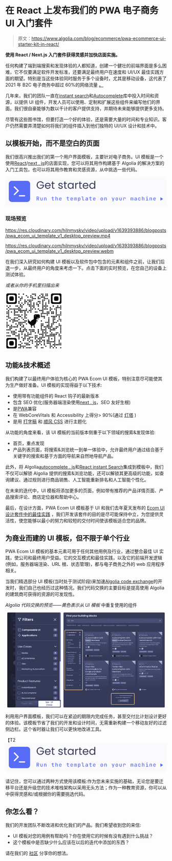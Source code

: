 # 在 React  上发布我们的 PWA 电子商务 UI 入门套件

> 原文：<https://www.algolia.com/blog/ecommerce/pwa-ecommerce-ui-starter-kit-in-react/>

**使用 React / Next.js 入门套件获得灵感并加快店面实施。**

任何构建了端到端搜索和发现体验的人都知道，创建一个健壮的前端界面是多么困难，它不仅要满足软件开发标准，还要满足最终用户在速度和 UI/UX 最佳实践方面的期望。特别是当这些体验同时服务于多个设备时，尤其是移动设备，这代表了 2021 年 B2C 电子商务中超过 60%的网络流量 [。](https://contentsquare.com/blog/2021-digital-experience-benchmarks-by-industry/)

几年来，我们的团队一直在[instant search](https://www.algolia.com/doc/guides/building-search-ui/getting-started/js/)和[Autocomplete](https://www.algolia.com/doc/ui-libraries/autocomplete/introduction/what-is-autocomplete/)库中投入时间和资源，以提供 UI 组件，开发人员可以使用、定制和扩展这些组件来编写他们的界面。我们很自豪能够为数以千计的[](https://www.algolia.com/search-inspiration-library/)客户提供支持，并期待未来能够提供更多支持。

尽管有这些图书馆，但要打造一个好的体验，还是需要大量的时间和专业知识。客户仍然需要弄清楚如何将我们的组件插入到他们独特的 UI/UX 设计和技术中。

## [](#start-with-a-template-not-a-blank-page)以模板开始，而不是空白的页面

我们很高兴推出我们的第一个用户界面模板，主要针对电子商务。UI 模板是一个使用[React](https://reactjs.org/)/[next . js](https://nextjs.org/)的店面实现，您可以将其用作构建基于 Algolia 的解决方案的入门工具包，也可以将其用作教育和灵感资源，从中挑选一些代码。

[![Get started image](img/f1a36d620bb87d81174d953b1d5579ed.png)](https://www.algolia.com/doc/guides/building-search-ui/ecommerce-ui-template/getting-started/)

### [](#live-preview)现场预览

 <https://res.cloudinary.com/hilnmyskv/video/upload/v1639393886/blogposts/pwa_ecom_ui_template_v1_desktop_preview.mp4>

<https://res.cloudinary.com/hilnmyskv/video/upload/v1639393886/blogposts/pwa_ecom_ui_template_v1_desktop_preview.webm> 

在我们深入研究如何构建 UI 模板以及软件包中包含的元素和组件之前，让我们后退一步，从最终用户的角度来考虑一下。点击下面的实时预览，在您自己的设备上测试体验。

*或者从你的手机里扫描出来*

![qr code pwa ecommerce kit](img/1681148d2442f59617ec556af0e5a11d.png)

## [](#functional-technical-overview)功能&技术概述

我们构建了以最终用户体验为核心的 PWA Ecom UI 模板，特别注意尽可能使其为生产做好准备。UI 模板的实现得益于以下技术:

*   使用带有功能组件的 React 钩子的最新版本
*   包含 SEO 优化(服务器端渲染使用[next . js](https://nextjs.org/)，SEO 友好生根)
*   是[PWA](https://web.dev/progressive-web-apps/)兼容
*   在 WebCoreVitals 和 Accessibility 上得分> 90%(通过 [灯塔](https://developers.google.com/web/tools/lighthouse) )
*   是用 [打字稿](https://www.typescriptlang.org/) 和 [顺风 CSS](https://tailwindcss.com/) 进行主题化

从功能的角度来看，该 UI 模板的当前版本侧重于以下领域的搜索&发现体验:

*   首页，重点发现
*   产品列表页面，将搜索&浏览统一到单一体验中，允许最终用户通过结合基于关键字的搜索和基于方面的导航来自然地导航产品。

此外，将 Algolia[autocomplete . js](https://www.algolia.com/doc/ui-libraries/autocomplete/introduction/what-is-autocomplete/)和[React instant Search](https://www.algolia.com/doc/guides/building-search-ui/what-is-instantsearch/react/)集成到模板中，我们不仅可以解锁 Algolia 提供的搜索&浏览功能，还可以解锁其更高级的功能，如查询建议、通过规则进行商品销售、人工智能重新排名和人工智能个性化。

在未来的迭代中，UI 模板将添加更多的页面，例如带有推荐的产品详情页面、产品搜索评论、商店定位器和帮助中心。

最后，在设计方面，PWA Ecom UI 模板基于 UI 和我们去年夏天发布的 [Ecom UI 设计套件中的最佳实践](https://www.algolia.com/blog/ecommerce/using-ui-kits-for-creating-great-ecommerce-search-and-discovery-experiences/) ，我们开发该套件的目的是尽可能保持中立，为您提供灵活性，使您能够以最小的努力和较短的交付时间使该模板适合您的品牌。

## [](#a-ui-template-built-for-commerce-but-not-limited-to-a-single-industry)为商业而建的 UI 模板，但不限于单个行业

PWA Ecom UI 模板的基本元素可用于任何其他用例及行业，通过整合最佳 UI 实践，使公司和最终用户受益。它的交互模式和最佳实践，以及它的前端开发逻辑(例如，服务器端渲染、URL 根、状态管理)，都与电子商务之外的 web 应用程序相关。

当我们精选部分 UI 模板(当时处于测试阶段)来加速[Algolia code exchange](https://www.algolia.com/developers/code-exchange/)的开发时，我们自己也经历过这种情况。我们代码交换的主要目标是提高使用 Algolia 的建筑商可获得的资源的可发现性。

*Algolia 代码交换的预览——黄色表示从 UI 模板* 中重复使用的组件

![ecommerce template example](img/0afc068cd16ad63e637dfb5a59a2d089.png)

利用用户界面模板，我们可以在紧迫的期限内完成任务，甚至交付比计划设计更好的体验。该模板节省了我们的开发和设计时间，无需重新构建一个移动友好的过滤侧边栏。这个省时器让我们可以更快地改进工具。

【T2![Get started image](img/f1a36d620bb87d81174d953b1d5579ed.png)

请记住，您可以通过两种方式使用该模板:作为您未来实施的基础，无论您是要迁移平台还是升级您的技术堆栈架构以采用无头方法；作为一种教育资源，你可以从中获得灵感和/或根据你的需要挑选代码。

## [](#what-do-you-think)你怎么看？

我们的开发团队不断改进和优化我们的产品。我们希望收到您的来信:

*   UI 模板对您的用例有帮助吗？你在使用它的时候有没有遇到什么挑战？
*   这个模板中是否缺少什么应该在以后的迭代中添加的东西？

请在我们的 [社区](https://discourse.algolia.com/t/announcing-our-pwa-e-commerce-ui-template-in-react/14101) 分享你的想法。